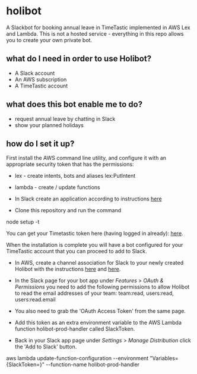 # holibot

A Slackbot for booking annual leave in TimeTastic implemented in AWS Lex and Lambda. This is not a hosted service - everything in this repo allows you to create your own private bot.

## what do I need in order to use Holibot?

* A Slack account
* An AWS subscription
* A TimeTastic account

## what does this bot enable me to do?

* request annual leave by chatting in Slack
* show your planned holidays

## how do I set it up?

First install the AWS command line utility, and configure it with an appropriate security token that has the permissions:

* lex - create intents, bots and aliases lex:PutIntent
* lambda - create / update functions

* In Slack create an application according to instructions [here](http://docs.aws.amazon.com/lex/latest/dg/slack-bot-assoc-create-app.html)
* Clone this repository and run the command

node setup -t <your TimeTastic API token> 

You can get your Timetastic token here (having logged in already): [here](http://api.timetastic.com). 

When the installation is complete you will have a bot configured for your TimeTastic account that you can proceed to add to Slack.

* In AWS, create a channel association for Slack to your newly created Holibot with the instructions [here](http://docs.aws.amazon.com/lex/latest/dg/slack-bot-assoc-create-assoc.html) and [here](http://docs.aws.amazon.com/lex/latest/dg/slack-bot-back-in-slack-console.html).

* In the Slack page for your bot app under *Features* > *OAuth & Permissions* you need to add the following permissions to allow Holibot to read the email addresses of your team: team:read, users:read, users:read.email
* You also need to grab the 'OAuth Access Token' from the same page.
* Add this token as an extra environment variable to the AWS Lambda function holibot-prod-handler called SlackToken.
* Back in your Slack app page under *Settings* > *Manage Distribution* click the 'Add to Slack' button.

aws lambda update-function-configuration --environment "Variables={SlackToken=<your Slack Oauth token>}" --function-name holibot-prod-handler